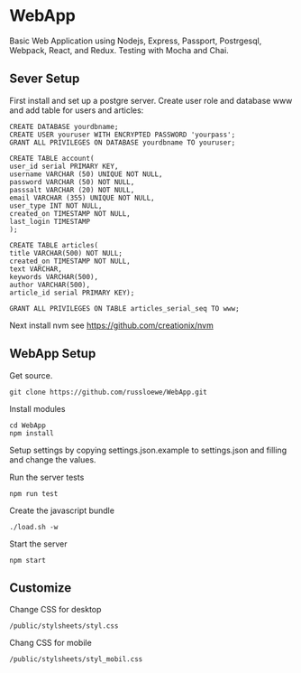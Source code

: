 # WebApp
Basic Web Application using Nodejs, Express, Passport, Postrgesql, Webpack, React, and Redux.
Testing with Mocha and Chai.

## Sever Setup

First install and set up a postgre server. Create user role and database
www and add table for users and articles:

    CREATE DATABASE yourdbname;
    CREATE USER youruser WITH ENCRYPTED PASSWORD 'yourpass';
    GRANT ALL PRIVILEGES ON DATABASE yourdbname TO youruser;

    CREATE TABLE account(
    user_id serial PRIMARY KEY,
    username VARCHAR (50) UNIQUE NOT NULL,
    password VARCHAR (50) NOT NULL,
    passsalt VARCHAR (20) NOT NULL,
    email VARCHAR (355) UNIQUE NOT NULL,
    user_type INT NOT NULL,
    created_on TIMESTAMP NOT NULL,
    last_login TIMESTAMP
    );

    CREATE TABLE articles(
    title VARCHAR(500) NOT NULL;
    created_on TIMESTAMP NOT NULL,
    text VARCHAR,
    keywords VARCHAR(500),
    author VARCHAR(500),
    article_id serial PRIMARY KEY);
    
    GRANT ALL PRIVILEGES ON TABLE articles_serial_seq TO www;

Next install nvm see https://github.com/creationix/nvm 

## WebApp Setup

Get source.

    git clone https://github.com/russloewe/WebApp.git
    
Install modules

    cd WebApp
    npm install
    
Setup settings by copying settings.json.example to settings.json and filling
and change the values.

Run the server tests

    npm run test

Create the javascript bundle

    ./load.sh -w

Start the server

    npm start
    
## Customize


Change CSS for desktop

    /public/stylsheets/styl.css
    
Chang CSS for mobile

    /public/stylsheets/styl_mobil.css
